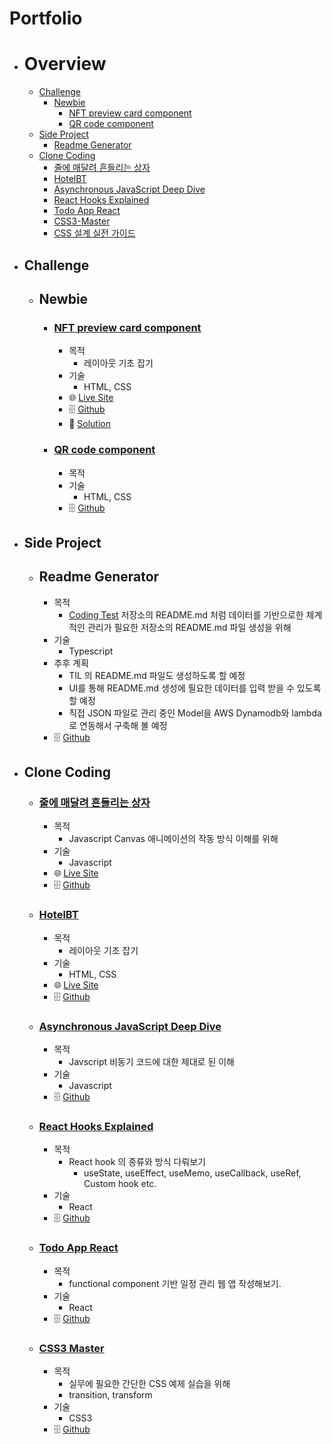 # Portfolio

- # Overview
  - [Challenge](#challenge)
    - [Newbie](#newbie)
      - [NFT preview card component](#nft-preview-card-component)
      - [QR code component](#qr-code-component)
  - [Side Project](#side-project)
    - [Readme Generator](#readme-generator) 
  - [Clone Coding](#clone-coding)
    - [줄에 매달려 흔들리는 상자](#줄에-매달려-흔들리는-상자) 
    - [HotelBT](#hotelbt)
    - [Asynchronous JavaScript Deep Dive](#asynchronous-javascript-deep-dive)
    - [React Hooks Explained](#react-hooks-explained)
    - [Todo App React](#todo-app-react)
    - [CSS3-Master](#css3-master)
    - [CSS 설계 실전 가이드](#css-설계-실전-가이드)


- ## Challenge
  - ## Newbie
    - ### [NFT preview card component](https://www.frontendmentor.io/challenges/nft-preview-card-component-SbdUL_w0U)
      - 목적
        - 레이아웃 기초 잡기
      - 기술 
        - HTML, CSS
      - 🌐 [Live Site](https://philosopherprogrammer.github.io/NFT-preview-card-component/)
      - 🗄️ [Github](https://github.com/PhilosopherProgrammer/NFT-preview-card-component)
      - 🔮 [Solution](https://www.frontendmentor.io/solutions/nft-preview-card-component-9Vy2c_qQd)
    - ### [QR code component](https://www.frontendmentor.io/challenges/qr-code-component-iux_sIO_H)
      - 목적
      - 기술
        - HTML, CSS
      - 🗄️ [Github](https://github.com/PhilosopherProgrammer/QR-code-component)
- ## Side Project
  - ## Readme Generator
    - 목적
      - [Coding Test](https://github.com/PhilosopherProgrammer/Coding-Test-Practice) 저장소의 README.md 처럼 데이터를 기반으로한 체계적인 관리가 필요한 저장소의 README.md 파일 생성을 위해
    - 기술
      - Typescript 
    - 추후 계획
      - TIL 의 README.md 파일도 생성하도록 할 예정
      - UI를 통해 README.md 생성에 필요한 데이터를 입력 받을 수 있도록 할 예정
      - 직접 JSON 파일로 관리 중인 Model을 AWS Dynamodb와 lambda로 연동해서 구축해 볼 예정
    - 🗄️ [Github](https://github.com/PhilosopherProgrammer/readme-generator)
- ## Clone Coding
  - ### [줄에 매달려 흔들리는 상자](https://www.youtube.com/watch?v=XNxkVVK6m80&list=PLGf_tBShGSDNGHhFBT4pKFRMpiBrZJXCm&index=3)
    - 목적
      - Javascript Canvas 애니메이션의 작동 방식 이해를 위해
    - 기술
      - Javascript
    - 🌐 [Live Site](https://philosopherprogrammer.github.io/swaying-box-hanging-from-a-string/)
    - 🗄️ [Github](https://github.com/PhilosopherProgrammer/swaying-box-hanging-from-a-string)
  - ### [HotelBT](https://www.udemy.com/course/modern-html-css-from-the-beginning/)
    - 목적 
      - 레이아웃 기초 잡기
    - 기술
      - HTML, CSS
    - 🌐 [Live Site](https://philosopherprogrammer.github.io/hotel-BT/)
    - 🗄️ [Github](https://github.com/PhilosopherProgrammer/hotel-BT)
  - ### [Asynchronous JavaScript Deep Dive](https://www.udemy.com/course/asynchronous-javascript-deep-dive/)
    - 목적
      - Javscript 비동기 코드에 대한 제대로 된 이해
    - 기술
      - Javascript
    - 🗄️ [Github](https://github.com/PhilosopherProgrammer/Asynchronous-JavaScript-Deep-Dive)
  - ### [React Hooks Explained](https://github.com/PhilosopherProgrammer/React-Hooks-Explained)
    - 목적
      - React hook 의 종류와 방식 다뤄보기
        - useState, useEffect, useMemo, useCallback, useRef, Custom hook etc.
    - 기술
      - React
    - 🗄️ [Github](https://github.com/PhilosopherProgrammer/React-Hooks-Explained)
  - ### [Todo App React](https://github.com/PhilosopherProgrammer/todo-app-react)
    - 목적
      - functional component 기반 일정 관리 웹 앱 작성해보기.
    - 기술
      - React
    - 🗄️ [Github](https://github.com/PhilosopherProgrammer/todo-app-react)
  - ### [CSS3 Master](https://github.com/PhilosopherProgrammer/CSS3-Master)
    - 목적
      - 실무에 필요한 간단한 CSS 예제 실습을 위해
      - transition, transform
    - 기술
      - CSS3
    - 🗄️ [Github](https://github.com/PhilosopherProgrammer/CSS3-Master)
